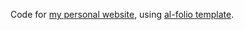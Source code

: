 Code for [my personal website](https://epelaaez.github.io/), using [al-folio template](https://github.com/alshedivat/al-folio).
